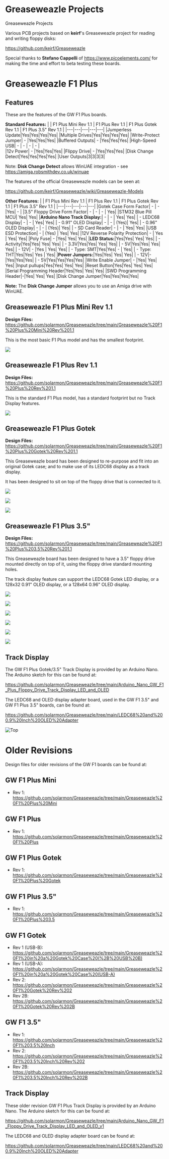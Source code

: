 # Greaseweazle Projects
Greaseweazle Projects

Various PCB projects based on **keirf**'s Greaseweazle project for reading and writing floppy disks:

https://github.com/keirf/Greaseweazle

Special thanks to **Stefano Cappelli** of https://www.picoelements.com/ for making the time and effort to beta testing these boards. 

# Greaseweazle F1 Plus

## Features

These are the features of the GW F1 Plus boards.

**Standard Features:**
|   | F1 Plus Mini Rev 1.1 | F1 Plus  Rev 1.1 | F1 Plus Gotek	 Rev 1.1 | F1 Plus 3.5" Rev 1.1 |
|---|---|---|---|---|
|Jumperless Update|Yes|Yes|Yes|Yes|
|Multiple Drives|Yes|Yes|Yes|Yes|
|Write-Protect Jumper| - |Yes|Yes|Yes|
|Buffered Outputs| - |Yes|Yes|Yes|
|High-Speed USB| - | - | - | - |			
|12v Power| - |Yes|Yes|Yes|
|Flippy Drive| - |Yes|Yes|Yes|
|Disk Change Detect|Yes|Yes|Yes|Yes|
|User Outputs|3|3|3|3|

Note: **Disk Change Detect** allows WinUAE integration - see https://amiga.robsmithdev.co.uk/winuae

The features of the official Greaseweazle models can be seen at:

https://github.com/keirf/Greaseweazle/wiki/Greaseweazle-Models

**Other Features:**
|   | F1 Plus Mini Rev 1.1 | F1 Plus  Rev 1.1 | F1 Plus Gotek	 Rev 1.1 | F1 Plus 3.5" Rev 1.1 |
|---|---|---|---|---|
|Gotek Case Form Factor| - | -  |Yes|		-		|
|3.5" Floppy Drive Form Factor| - | - |		-		|			Yes|
|STM32 Blue Pill MCU|				Yes|				Yes|
|**Arduino Nano Track Display:**| - | - |		Yes|				Yes|
|	- LEDC68 Display| - | - |			Yes|				Yes|
|	- 0.91" OLED Display| - | - |		(Yes)|			Yes|
|	- 0.96" OLED Display| - | - |		(Yes)|			Yes|
|	- SD Card Reader| - | - |			Yes|				Yes|
|USB ESD Protection| - | (Yes) |				Yes|				Yes|
|12V Reverse Polarity Protection| - | Yes |	Yes|				Yes|
|Poly Fuse| - |Yes|						Yes|				Yes|
|**LED Status:**|Yes|Yes|						Yes|				Yes|
|	- Activity|Yes|Yes|					Yes|				Yes|
|	- 3.3V|Yes|Yes|						Yes|				Yes|
|	- 5V|Yes|Yes|							Yes|				Yes|
|	- 12V| - |Yes |							Yes|				Yes|
| - Type: SMT|Yes|Yes| - | Yes|
| - Type: THT|Yes|Yes| Yes | Yes|
|**Power Jumpers:**|Yes|Yes|						Yes|				Yes|
|	- 12V|-|Yes|Yes|Yes|
|	- 5V|Yes|Yes|Yes|Yes|
|Write Enable Jumper| - |Yes|				Yes|				Yes|
|Input pullups|Yes|Yes|					Yes|				Yes|
|Reset Button|Yes|Yes|					Yes|				Yes|
|Serial Programming Header|Yes|Yes|		Yes|				Yes|
|SWD Programming Header|-|Yes|			Yes|				Yes|
|Disk Change Jumper|Yes|Yes|Yes|Yes|

**Note:** The **Disk Change Jumper** allows you to use an Amiga drive with WinUAE.


## Greaseweazle F1 Plus Mini Rev 1.1

**Design Files:** https://github.com/solarmon/Greaseweazle/tree/main/Greaseweazle%20F1%20Plus%20Mini%20Rev%201.1

This is the most basic F1 Plus model and has the smallest footprint.

![](https://github.com/solarmon/Greaseweazle/blob/main/Greaseweazle%20F1%20Plus%20Mini%20Rev%201.1/Greaseweazle%20F1%20Plus%20Mini%20-PCB%20THT%20Top.png)

## Greaseweazle F1 Plus Rev 1.1

**Design Files:** https://github.com/solarmon/Greaseweazle/tree/main/Greaseweazle%20F1%20Plus%20Rev%201.1

This is the standard F1 Plus model, has a standard footprint but no Track Display features. 

![](https://github.com/solarmon/Greaseweazle/blob/main/Greaseweazle%20F1%20Plus%203.5%20Rev%201.1/Greaseweazle%20F1%20Plus%203.5%20-%20PCB%20Top.png)

## Greaseweazle F1 Plus Gotek

**Design Files:** https://github.com/solarmon/Greaseweazle/tree/main/Greaseweazle%20F1%20Plus%20Gotek%20Rev%201.1

This Greaseweazle board has been designed to re-purpose and fit into an original Gotek case; and to make use of its LEDC68 display as a track display.

It has been designed to sit on top of the floppy drive that is connected to it.

![](https://github.com/solarmon/Greaseweazle/blob/main/Greaseweazle%20F1%20Plus%20Gotek%20Rev%201.1/Greaseweazle%20F1%20Plus%20Gotek%20-%20PCB%20THT%20Front.png)

![](https://github.com/solarmon/Greaseweazle/blob/main/Greaseweazle%20F1%20Plus%20Gotek%20Rev%201.1/Greaseweazle%20F1%20Plus%20Gotek%20-%20PCB%20THT%20Top.png)

![](https://github.com/solarmon/Greaseweazle/blob/main/Greaseweazle%20F1%20Plus%20Gotek%20Rev%201.1/Greaseweazle%20F1%20Plus%20Gotek%20-%20PCB%20SMD%20Top.png)


## Greaseweazle F1 Plus 3.5"

**Design Files:** https://github.com/solarmon/Greaseweazle/tree/main/Greaseweazle%20F1%20Plus%203.5%20Rev%201.1

This Greaseweazle board has been designed to have a 3.5" floppy drive mounted directly on top of it, using the floppy drive standard mounting holes.

The track display feature can support the LEDC68 Gotek LED display, or a 128x32 0.91" OLED display, or a 128x64 0.96" OLED display.

![](https://github.com/solarmon/Greaseweazle/blob/main/Greaseweazle%20F1%20Plus%203.5%20Rev%201.1/Greaseweazle%20F1%20Plus%203.5%20-%20PCB%20SMT%20Front%20Angle.png)

![](https://github.com/solarmon/Greaseweazle/blob/main/Greaseweazle%20F1%20Plus%203.5%20Rev%201.1/Greaseweazle%20F1%20Plus%203.5%20-%20PCB%20SMT%20Front.png)

![](https://github.com/solarmon/Greaseweazle/blob/main/Greaseweazle%20F1%20Plus%203.5%20Rev%201.1/Greaseweazle%20F1%20Plus%203.5%20-%20PCB%20SMT%20Side.png)

![](https://github.com/solarmon/Greaseweazle/blob/main/Greaseweazle%20F1%20Plus%203.5%20Rev%201.1/Greaseweazle%20F1%20Plus%203.5%20-%20PCB%20SMT%20THT%20Bottom.png)

![](https://github.com/solarmon/Greaseweazle/blob/main/Greaseweazle%20F1%20Plus%203.5%20Rev%201.1/Greaseweazle%20F1%20Plus%203.5%20-%20PCB%20SMT%20Top.png)

![](https://github.com/solarmon/Greaseweazle/blob/main/Greaseweazle%20F1%20Plus%203.5%20Rev%201.1/Greaseweazle%20F1%20Plus%203.5%20-%20PCB%20Bottom.png)

## Track Display

The GW F1 Plus Gotek/3.5" Track Display is provided by an Arduino Nano. The Arduino sketch for this can be found at:

https://github.com/solarmon/Greaseweazle/tree/main/Arduino_Nano_GW_F1_Plus_Floppy_Drive_Track_Display_LED_and_OLED

The LEDC68 and OLED display adapter board, used in the GW F1 3.5" and GW F1 Plus 3.5" boards, can be found at:

https://github.com/solarmon/Greaseweazle/tree/main/LEDC68%20and%200.9%20Inch%20OLED%20Adapter

![Top](https://github.com/solarmon/Greaseweazle/blob/main/LEDC68%20and%200.9%20Inch%20OLED%20Adapter/LEDC68%20and%200.9%20Inch%20OLED%20Adapter%20-%20Top.png)

# Older Revisions

Design files for older revisions of the GW F1 boards can be found at:

## GW F1 Plus Mini

* Rev 1: https://github.com/solarmon/Greaseweazle/tree/main/Greaseweazle%20F1%20Plus%20Mini
 
## GW F1 Plus

* Rev 1: https://github.com/solarmon/Greaseweazle/tree/main/Greaseweazle%20F1%20Plus

## GW F1 Plus Gotek

* Rev 1: https://github.com/solarmon/Greaseweazle/tree/main/Greaseweazle%20F1%20Plus%20Gotek

## GW F1 Plus 3.5"

* Rev 1: https://github.com/solarmon/Greaseweazle/tree/main/Greaseweazle%20F1%20Plus%203.5

## GW F1 Gotek

* Rev 1 (USB-B): https://github.com/solarmon/Greaseweazle/tree/main/Greaseweazle%20F1%20in%20a%20Gotek%20Case%20(%2B%20USB%20B)
* Rev 1 (USB-A): https://github.com/solarmon/Greaseweazle/tree/main/Greaseweazle%20F1%20in%20a%20Gotek%20Case%20(USB-A)
* Rev 2: https://github.com/solarmon/Greaseweazle/tree/main/Greaseweazle%20F1%20Gotek%20Rev%202
* Rev 2B: https://github.com/solarmon/Greaseweazle/tree/main/Greaseweazle%20F1%20Gotek%20Rev%202B

## GW F1 3.5"

* Rev 1: https://github.com/solarmon/Greaseweazle/tree/main/Greaseweazle%20F1%203.5%20Inch
* Rev 2: https://github.com/solarmon/Greaseweazle/tree/main/Greaseweazle%20F1%203.5%20Inch%20Rev%202
* Rev 2B: https://github.com/solarmon/Greaseweazle/tree/main/Greaseweazle%20F1%203.5%20Inch%20Rev%202B

## Track Display

These older revision GW F1 Plus Track Display is provided by an Arduino Nano. The Arduino sketch for this can be found at:

https://github.com/solarmon/Greaseweazle/tree/main/Arduino_Nano_GW_F1_Floppy_Drive_Track_Display_LED_and_OLED_v1

The LEDC68 and OLED display adapter board can be found at:

https://github.com/solarmon/Greaseweazle/tree/main/LEDC68%20and%200.9%20Inch%20OLED%20Adapter
